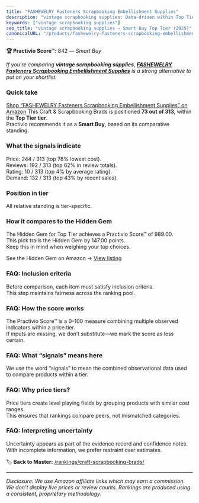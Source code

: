 ```yaml
---
title: "FASHEWELRY Fasteners Scrapbooking Embellishment Supplies"
description: "vintage scrapbooking supplies: Data-driven within Top Tier ranking using the Practivio Score™. Positioned by quality, value, demand, findability, momentum."
keywords: ["vintage scrapbooking supplies"]
seo_title: "vintage scrapbooking supplies — Smart Buy Top Tier (2025)"
canonicalURL: "/products/fashewelry-fasteners-scrapbooking-embellishment-supplies-B0DSKBNVCZ/"
---
```


**🏆 Practivio Score™:** 842 — _Smart Buy_


*If you're comparing **vintage scrapbooking supplies**, **[FASHEWELRY Fasteners Scrapbooking Embellishment Supplies](https://www.amazon.com/dp/B0DSKBNVCZ?tag=practivio-20)** is a strong alternative to put on your shortlist.*
### Quick take
[Shop “FASHEWELRY Fasteners Scrapbooking Embellishment Supplies” on Amazon](https://www.amazon.com/dp/B0DSKBNVCZ?tag=practivio-20)
This Craft & Scrapbooking Brads is positioned **73 out of 313**, within the **Top Tier tier**.  
Practivio recommends it as a **Smart Buy**, based on its comparative standing.

### What the signals indicate
Price: 244 / 313 (top 78% lowest cost).  
Reviews: 192 / 313 (top 62% in review totals).  
Rating: 10 / 313 (top 4% by average rating).  
Demand: 132 / 313 (top 43% by recent sales).

### Position in tier
All relative standing is tier-specific.

### How it compares to the Hidden Gem
The Hidden Gem for Top Tier achieves a Practivio Score™ of 989.00.  
This pick trails the Hidden Gem by 147.00 points.  
Keep this in mind when weighing your top choices.  

See the Hidden Gem on Amazon → [View listing](https://www.amazon.com/dp/B003DYZR6M?tag=practivio-20)

### FAQ: Inclusion criteria
Before comparison, each item must satisfy inclusion criteria.  
This step maintains fairness across the ranking pool.

### FAQ: How the score works
The Practivio Score™ is a 0–100 measure combining multiple observed indicators within a price tier.  
If inputs are missing, we don’t substitute—we mark the score as less certain.

### FAQ: What “signals” means here
We use the word “signals” to mean the combined observational data used to compare products within a tier.

### FAQ: Why price tiers?
Price tiers create level playing fields by grouping products with similar cost ranges.  
This ensures that rankings compare peers, not mismatched categories.

### FAQ: Interpreting uncertainty
Uncertainty appears as part of the evidence record and confidence notes.  
With incomplete information, we prefer restraint over estimates.


🏷️ **Back to Master:** [/rankings/craft-scrapbooking-brads/](/rankings/craft-scrapbooking-brads/)

---
_Disclosure: We use Amazon affiliate links which may earn a commission. We don’t display live prices or review counts. Rankings are produced using a consistent, proprietary methodology._
